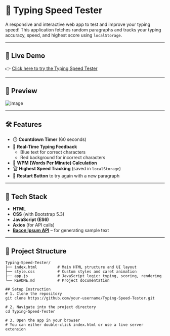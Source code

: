 # 🧠 Typing Speed Tester

A responsive and interactive web app to test and improve your typing speed! This application fetches random paragraphs and tracks your typing accuracy, speed, and highest score using `localStorage`.

---

## 🚀 Live Demo

👉 [Click here to try the Typing Speed Tester](https://your-live-demo-link.com)  

---

## 📸 Preview

![image](https://github.com/user-attachments/assets/e03656a0-71e8-44e7-9756-67ac4f2bf70e)

---

## 🛠 Features

- ⏱️ **Countdown Timer** (60 seconds)
- 💬 **Real-Time Typing Feedback**
  - Blue text for correct characters
  - Red background for incorrect characters
- 💯 **WPM (Words Per Minute) Calculation**
- 🏆 **Highest Speed Tracking** (saved in `localStorage`)
- 🔁 **Restart Button** to try again with a new paragraph

---

## 🧩 Tech Stack

- **HTML**
- **CSS** (with Bootstrap 5.3)
- **JavaScript (ES6)**
- **Axios** (for API calls)
- **[Bacon Ipsum API](https://baconipsum.com/json-api/)** – for generating sample text

---

## 📂 Project Structure

```plaintext
Typing-Speed-Tester/
├── index.html         # Main HTML structure and UI layout
├── style.css          # Custom styles and caret animation
├── app.js             # JavaScript logic: typing, scoring, rendering
└── README.md          # Project documentation

## Setup Instruction
# 1. Clone the repository
git clone https://github.com/your-username/Typing-Speed-Tester.git

# 2. Navigate into the project directory
cd Typing-Speed-Tester

# 3. Open the app in your browser
# You can either double-click index.html or use a live server extension
